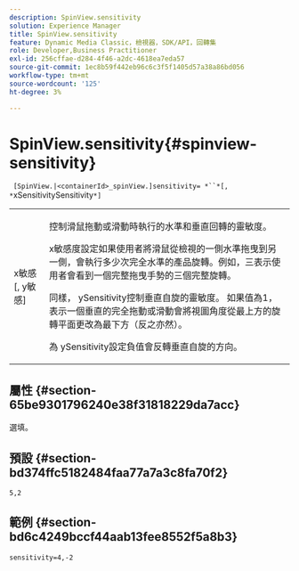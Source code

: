 ```yaml
---
description: SpinView.sensitivity
solution: Experience Manager
title: SpinView.sensitivity
feature: Dynamic Media Classic，檢視器，SDK/API，回轉集
role: Developer,Business Practitioner
exl-id: 256cffae-d284-4f46-a2dc-4618ea7eda57
source-git-commit: 1ec8b59f442eb96c6c3f5f1405d57a38a86bd056
workflow-type: tm+mt
source-wordcount: '125'
ht-degree: 3%

---
```


# SpinView.sensitivity{#spinview-sensitivity}

` [SpinView.|<containerId>_spinView.]sensitivity= *``*[, *`xSensitivitySensitivity`*]`

<table id="table_18D47E7C6A2D4D68B94225CB621D5F7C"> 
 <tbody> 
  <tr> 
   <td colname="col1"> <p> <span class="codeph"><span class="varname"> x敏感</span>[,  <span class="varname"> y敏感</span>]</span> </p> </td> 
   <td colname="col2"> <p> 控制滑鼠拖動或滑動時執行的水準和垂直回轉的靈敏度。 </p> <p> <span class="codeph"> </span> x敏感度設定如果使用者將滑鼠從檢視的一側水準拖曳到另一側，會執行多少次完全水準的產品旋轉。例如，三表示使用者會看到一個完整拖曳手勢的三個完整旋轉。 </p> <p>同樣，<span class="codeph"> ySensitivity</span>控制垂直自旋的靈敏度。 如果值為1，表示一個垂直的完全拖動或滑動會將視圖角度從最上方的旋轉平面更改為最下方（反之亦然）。 </p> <p>為<span class="codeph"> ySensitivity</span>設定負值會反轉垂直自旋的方向。 </p> </td> 
  </tr> 
 </tbody> 
</table>

## 屬性 {#section-65be9301796240e38f31818229da7acc}

選填。

## 預設 {#section-bd374ffc5182484faa77a7a3c8fa70f2}

`5,2`

## 範例 {#section-bd6c4249bccf44aab13fee8552f5a8b3}

`sensitivity=4,-2`
